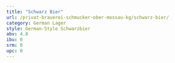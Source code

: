 ```yaml
---
title: "Schwarz Bier"
url: /privat-brauerei-schmucker-ober-mossau-kg/schwarz-bier/
category: German Lager
style: German-Style Schwarzbier
abv: 4.8
ibu: 0
srm: 0
upc: 0
---
```


